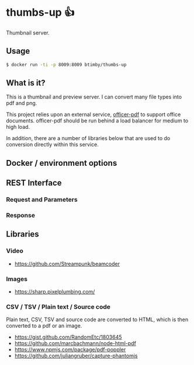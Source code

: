 # thumbs-up 👍

Thumbnail server.

## Usage

```bash
$ docker run -ti -p 8009:8009 btimby/thumbs-up
```

## What is it?

This is a thumbnail and preview server. I can convert many file types into pdf
and png.

This project relies upon an external service, [officer-pdf](https://github.com/btimby/officer-pdf/) to support office documents. officer-pdf should be run behind a load balancer for medium to high load.

In addition, there are a number of libraries below that are used to do conversion directly within this service.

## Docker / environment options

## REST Interface

### Request and Parameters

### Response

## Libraries

### Video

 - https://github.com/Streampunk/beamcoder

### Images

 - https://sharp.pixelplumbing.com/

### CSV / TSV / Plain text / Source code

Plain text, CSV, TSV and source code  are converted to HTML, which is then converted to a pdf or an image.

 - https://gist.github.com/RandomEtc/1803645
 - https://github.com/marcbachmann/node-html-pdf
 - https://www.npmjs.com/package/pdf-poppler
 - https://github.com/juliangruber/capture-phantomjs
